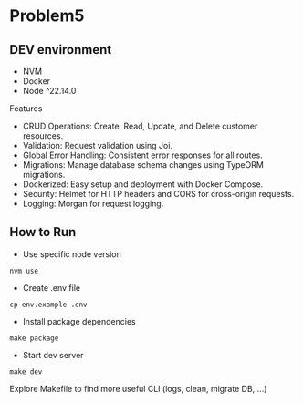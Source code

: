 # Problem5

## DEV environment
- NVM 
- Docker
- Node ^22.14.0

Features
- CRUD Operations: Create, Read, Update, and Delete customer resources.
- Validation: Request validation using Joi.
- Global Error Handling: Consistent error responses for all routes.
- Migrations: Manage database schema changes using TypeORM migrations.
- Dockerized: Easy setup and deployment with Docker Compose.
- Security: Helmet for HTTP headers and CORS for cross-origin requests.
- Logging: Morgan for request logging.

## How to Run
- Use specific node version
```
nvm use
```

- Create .env file
```
cp env.example .env
```

- Install package dependencies
```
make package
```

- Start dev server
```
make dev
```

Explore Makefile to find more useful CLI (logs, clean, migrate DB, ...)

